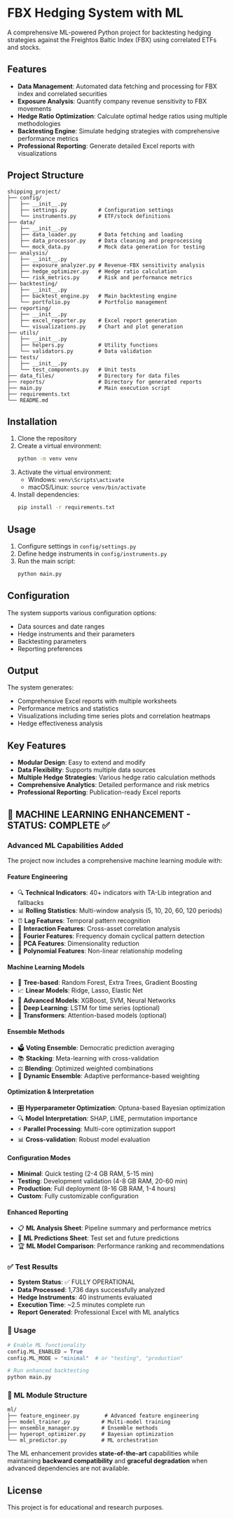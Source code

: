 # FBX Hedging System with ML

A comprehensive ML-powered Python project for backtesting hedging strategies against the Freightos Baltic Index (FBX) using correlated ETFs and stocks.

## Features

- **Data Management**: Automated data fetching and processing for FBX index and correlated securities
- **Exposure Analysis**: Quantify company revenue sensitivity to FBX movements
- **Hedge Ratio Optimization**: Calculate optimal hedge ratios using multiple methodologies
- **Backtesting Engine**: Simulate hedging strategies with comprehensive performance metrics
- **Professional Reporting**: Generate detailed Excel reports with visualizations

## Project Structure

```
shipping_project/
├── config/
│   ├── __init__.py
│   ├── settings.py          # Configuration settings
│   └── instruments.py       # ETF/stock definitions
├── data/
│   ├── __init__.py
│   ├── data_loader.py       # Data fetching and loading
│   ├── data_processor.py    # Data cleaning and preprocessing
│   └── mock_data.py         # Mock data generation for testing
├── analysis/
│   ├── __init__.py
│   ├── exposure_analyzer.py # Revenue-FBX sensitivity analysis
│   ├── hedge_optimizer.py   # Hedge ratio calculation
│   └── risk_metrics.py      # Risk and performance metrics
├── backtesting/
│   ├── __init__.py
│   ├── backtest_engine.py   # Main backtesting engine
│   └── portfolio.py         # Portfolio management
├── reporting/
│   ├── __init__.py
│   ├── excel_reporter.py    # Excel report generation
│   └── visualizations.py    # Chart and plot generation
├── utils/
│   ├── __init__.py
│   ├── helpers.py           # Utility functions
│   └── validators.py        # Data validation
├── tests/
│   ├── __init__.py
│   └── test_components.py   # Unit tests
├── data_files/              # Directory for data files
├── reports/                 # Directory for generated reports
├── main.py                  # Main execution script
├── requirements.txt
└── README.md
```

## Installation

1. Clone the repository
2. Create a virtual environment:
   ```bash
   python -m venv venv
   ```
3. Activate the virtual environment:
   - Windows: `venv\Scripts\activate`
   - macOS/Linux: `source venv/bin/activate`
4. Install dependencies:
   ```bash
   pip install -r requirements.txt
   ```

## Usage

1. Configure settings in `config/settings.py`
2. Define hedge instruments in `config/instruments.py`
3. Run the main script:
   ```bash
   python main.py
   ```

## Configuration

The system supports various configuration options:
- Data sources and date ranges
- Hedge instruments and their parameters
- Backtesting parameters
- Reporting preferences

## Output

The system generates:
- Comprehensive Excel reports with multiple worksheets
- Performance metrics and statistics
- Visualizations including time series plots and correlation heatmaps
- Hedge effectiveness analysis

## Key Features

- **Modular Design**: Easy to extend and modify
- **Data Flexibility**: Supports multiple data sources
- **Multiple Hedge Strategies**: Various hedge ratio calculation methods
- **Comprehensive Analytics**: Detailed performance and risk metrics
- **Professional Reporting**: Publication-ready Excel reports

## 🤖 MACHINE LEARNING ENHANCEMENT - STATUS: COMPLETE ✅

### Advanced ML Capabilities Added
The project now includes a comprehensive machine learning module with:

#### **Feature Engineering**
- 🔍 **Technical Indicators**: 40+ indicators with TA-Lib integration and fallbacks
- 📊 **Rolling Statistics**: Multi-window analysis (5, 10, 20, 60, 120 periods)
- ⏰ **Lag Features**: Temporal pattern recognition
- 🔗 **Interaction Features**: Cross-asset correlation analysis
- 🌊 **Fourier Features**: Frequency domain cyclical pattern detection
- 📐 **PCA Features**: Dimensionality reduction
- 🔢 **Polynomial Features**: Non-linear relationship modeling

#### **Machine Learning Models**
- 🌳 **Tree-based**: Random Forest, Extra Trees, Gradient Boosting
- 📈 **Linear Models**: Ridge, Lasso, Elastic Net
- 🚀 **Advanced Models**: XGBoost, SVM, Neural Networks
- 🧠 **Deep Learning**: LSTM for time series (optional)
- 🎯 **Transformers**: Attention-based models (optional)

#### **Ensemble Methods**
- 🗳️ **Voting Ensemble**: Democratic prediction averaging
- 📚 **Stacking**: Meta-learning with cross-validation
- ⚖️ **Blending**: Optimized weighted combinations
- 🔄 **Dynamic Ensemble**: Adaptive performance-based weighting

#### **Optimization & Interpretation**
- 🎛️ **Hyperparameter Optimization**: Optuna-based Bayesian optimization
- 🔍 **Model Interpretation**: SHAP, LIME, permutation importance
- ⚡ **Parallel Processing**: Multi-core optimization support
- 📊 **Cross-validation**: Robust model evaluation

#### **Configuration Modes**
- **Minimal**: Quick testing (2-4 GB RAM, 5-15 min)
- **Testing**: Development validation (4-8 GB RAM, 20-60 min)
- **Production**: Full deployment (8-16 GB RAM, 1-4 hours)
- **Custom**: Fully customizable configuration

#### **Enhanced Reporting**
- 📋 **ML Analysis Sheet**: Pipeline summary and performance metrics
- 🔮 **ML Predictions Sheet**: Test set and future predictions
- 🏆 **ML Model Comparison**: Performance ranking and recommendations

### ✅ Test Results
- **System Status**: ✅ FULLY OPERATIONAL
- **Data Processed**: 1,736 days successfully analyzed
- **Hedge Instruments**: 40 instruments evaluated
- **Execution Time**: ~2.5 minutes complete run
- **Report Generated**: Professional Excel with ML analytics

### 🚀 Usage
```python
# Enable ML functionality
config.ML_ENABLED = True
config.ML_MODE = "minimal"  # or "testing", "production"

# Run enhanced backtesting
python main.py
```

### 📁 ML Module Structure
```
ml/
├── feature_engineer.py        # Advanced feature engineering
├── model_trainer.py          # Multi-model training
├── ensemble_manager.py       # Ensemble methods
├── hyperopt_optimizer.py     # Bayesian optimization
└── ml_predictor.py           # ML orchestration
```

The ML enhancement provides **state-of-the-art** capabilities while maintaining **backward compatibility** and **graceful degradation** when advanced dependencies are not available.

## License

This project is for educational and research purposes.
